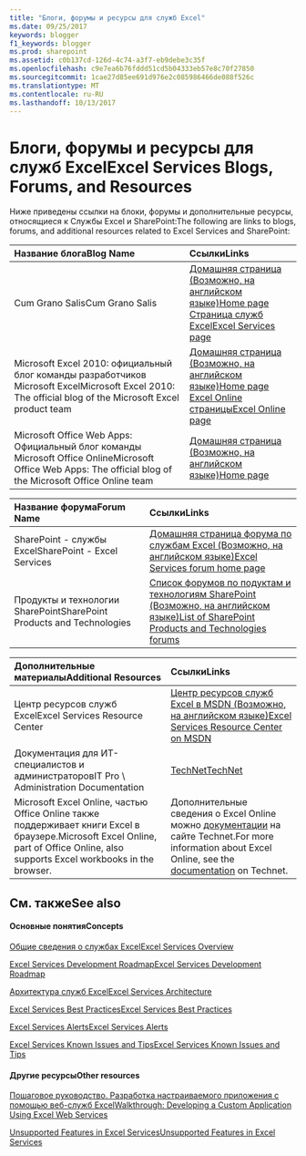 ```yaml
---
title: "Блоги, форумы и ресурсы для служб Excel"
ms.date: 09/25/2017
keywords: blogger
f1_keywords: blogger
ms.prod: sharepoint
ms.assetid: c0b137cd-126d-4c74-a3f7-eb9debe3c35f
ms.openlocfilehash: c9e7ea6b76fddd51cd5b04333eb57e8c70f27850
ms.sourcegitcommit: 1cae27d85ee691d976e2c085986466de088f526c
ms.translationtype: MT
ms.contentlocale: ru-RU
ms.lasthandoff: 10/13/2017
---
```

# <a name="excel-services-blogs-forums-and-resources"></a><span data-ttu-id="eb9d8-103">Блоги, форумы и ресурсы для служб Excel</span><span class="sxs-lookup"><span data-stu-id="eb9d8-103">Excel Services Blogs, Forums, and Resources</span></span>

<span data-ttu-id="eb9d8-104">Ниже приведены ссылки на блоки, форумы и дополнительные ресурсы, относящиеся к Службы Excel и SharePoint:</span><span class="sxs-lookup"><span data-stu-id="eb9d8-104">The following are links to blogs, forums, and additional resources related to Excel Services and SharePoint:</span></span>
  
    
    



|<span data-ttu-id="eb9d8-105">**Название блога**</span><span class="sxs-lookup"><span data-stu-id="eb9d8-105">**Blog Name**</span></span>|<span data-ttu-id="eb9d8-106">**Ссылки**</span><span class="sxs-lookup"><span data-stu-id="eb9d8-106">**Links**</span></span>|
|:-----|:-----|
|<span data-ttu-id="eb9d8-107">Cum Grano Salis</span><span class="sxs-lookup"><span data-stu-id="eb9d8-107">Cum Grano Salis</span></span>  <br/> | [<span data-ttu-id="eb9d8-108">Домашняя страница (Возможно, на английском языке)</span><span class="sxs-lookup"><span data-stu-id="eb9d8-108">Home page</span></span>](http://blogs.msdn.com/cumgranosalis/) <br/>  [<span data-ttu-id="eb9d8-109">Страница служб Excel</span><span class="sxs-lookup"><span data-stu-id="eb9d8-109">Excel Services page</span></span>](http://blogs.msdn.com/cumgranosalis/archive/category/12700.aspx) <br/> |
|<span data-ttu-id="eb9d8-110">Microsoft Excel 2010: официальный блог команды разработчиков Microsoft Excel</span><span class="sxs-lookup"><span data-stu-id="eb9d8-110">Microsoft Excel 2010: The official blog of the Microsoft Excel product team</span></span>  <br/> | [<span data-ttu-id="eb9d8-111">Домашняя страница (Возможно, на английском языке)</span><span class="sxs-lookup"><span data-stu-id="eb9d8-111">Home page</span></span>](http://blogs.msdn.com/excel) <br/>  [<span data-ttu-id="eb9d8-112">Excel Online страницы</span><span class="sxs-lookup"><span data-stu-id="eb9d8-112">Excel Online page</span></span>](http://blogs.msdn.com/excel/archive/2010/01/21/collaborative-editing-using-excel-web-app.aspx) <br/> |
|<span data-ttu-id="eb9d8-113">Microsoft Office Web Apps: Официальный блог команды Microsoft Office Online</span><span class="sxs-lookup"><span data-stu-id="eb9d8-113">Microsoft Office Web Apps: The official blog of the Microsoft Office Online team</span></span>  <br/> | [<span data-ttu-id="eb9d8-114">Домашняя страница (Возможно, на английском языке)</span><span class="sxs-lookup"><span data-stu-id="eb9d8-114">Home page</span></span>](http://blogs.msdn.com/officewebapps/default.aspx) <br/> |
   


|<span data-ttu-id="eb9d8-115">**Название форума**</span><span class="sxs-lookup"><span data-stu-id="eb9d8-115">**Forum Name**</span></span>|<span data-ttu-id="eb9d8-116">**Ссылки**</span><span class="sxs-lookup"><span data-stu-id="eb9d8-116">**Links**</span></span>|
|:-----|:-----|
|<span data-ttu-id="eb9d8-117">SharePoint - службы Excel</span><span class="sxs-lookup"><span data-stu-id="eb9d8-117">SharePoint - Excel Services</span></span>  <br/> | [<span data-ttu-id="eb9d8-118">Домашняя страница форума по службам Excel (Возможно, на английском языке)</span><span class="sxs-lookup"><span data-stu-id="eb9d8-118">Excel Services forum home page</span></span>](http://social.msdn.microsoft.com/Forums/en-US/sharepointexcel/threads) <br/> |
|<span data-ttu-id="eb9d8-119">Продукты и технологии SharePoint</span><span class="sxs-lookup"><span data-stu-id="eb9d8-119">SharePoint Products and Technologies</span></span>  <br/> | [<span data-ttu-id="eb9d8-120">Список форумов по подуктам и технологиям SharePoint (Возможно, на английском языке)</span><span class="sxs-lookup"><span data-stu-id="eb9d8-120">List of SharePoint Products and Technologies forums</span></span>](http://social.msdn.microsoft.com/forums/en-US/category/sharepoint) <br/> |
   


|<span data-ttu-id="eb9d8-121">**Дополнительные материалы**</span><span class="sxs-lookup"><span data-stu-id="eb9d8-121">**Additional Resources**</span></span>|<span data-ttu-id="eb9d8-122">**Ссылки**</span><span class="sxs-lookup"><span data-stu-id="eb9d8-122">**Links**</span></span>|
|:-----|:-----|
|<span data-ttu-id="eb9d8-123">Центр ресурсов служб Excel</span><span class="sxs-lookup"><span data-stu-id="eb9d8-123">Excel Services Resource Center</span></span>  <br/> | [<span data-ttu-id="eb9d8-124">Центр ресурсов служб Excel в MSDN (Возможно, на английском языке)</span><span class="sxs-lookup"><span data-stu-id="eb9d8-124">Excel Services Resource Center on MSDN</span></span>](http://msdn.microsoft.com/en-us/office/bb203828.aspx) <br/> |
|<span data-ttu-id="eb9d8-125">Документация для ИТ-специалистов и администраторов</span><span class="sxs-lookup"><span data-stu-id="eb9d8-125">IT Pro \\ Administration Documentation</span></span>  <br/> | [<span data-ttu-id="eb9d8-126">TechNet</span><span class="sxs-lookup"><span data-stu-id="eb9d8-126">TechNet</span></span>](http://technet.microsoft.com/en-us/library/ee424401%28office.14%29.aspx) <br/> |
|<span data-ttu-id="eb9d8-127">Microsoft Excel Online, частью Office Online также поддерживает книги Excel в браузере.</span><span class="sxs-lookup"><span data-stu-id="eb9d8-127">Microsoft Excel Online, part of Office Online, also supports Excel workbooks in the browser.</span></span>  <br/> |<span data-ttu-id="eb9d8-128">Дополнительные сведения о Excel Online можно  [документации](https://technet.microsoft.com/en-us/library/ee855124.aspx) на сайте Technet.</span><span class="sxs-lookup"><span data-stu-id="eb9d8-128">For more information about Excel Online, see the  [documentation](https://technet.microsoft.com/en-us/library/ee855124.aspx) on Technet.</span></span> <br/> |
   

## <a name="see-also"></a><span data-ttu-id="eb9d8-129">См. также</span><span class="sxs-lookup"><span data-stu-id="eb9d8-129">See also</span></span>


#### <a name="concepts"></a><span data-ttu-id="eb9d8-130">Основные понятия</span><span class="sxs-lookup"><span data-stu-id="eb9d8-130">Concepts</span></span>


  
    
    
 [<span data-ttu-id="eb9d8-131">Общие сведения о службах Excel</span><span class="sxs-lookup"><span data-stu-id="eb9d8-131">Excel Services Overview</span></span>](excel-services-overview.md)
  
    
    
 [<span data-ttu-id="eb9d8-132">Excel Services Development Roadmap</span><span class="sxs-lookup"><span data-stu-id="eb9d8-132">Excel Services Development Roadmap</span></span>](excel-services-development-roadmap.md)
  
    
    
 [<span data-ttu-id="eb9d8-133">Архитектура служб Excel</span><span class="sxs-lookup"><span data-stu-id="eb9d8-133">Excel Services Architecture</span></span>](excel-services-architecture.md)
  
    
    
 [<span data-ttu-id="eb9d8-134">Excel Services Best Practices</span><span class="sxs-lookup"><span data-stu-id="eb9d8-134">Excel Services Best Practices</span></span>](excel-services-best-practices.md)
  
    
    
 [<span data-ttu-id="eb9d8-135">Excel Services Alerts</span><span class="sxs-lookup"><span data-stu-id="eb9d8-135">Excel Services Alerts</span></span>](excel-services-alerts.md)
  
    
    
 [<span data-ttu-id="eb9d8-136">Excel Services Known Issues and Tips</span><span class="sxs-lookup"><span data-stu-id="eb9d8-136">Excel Services Known Issues and Tips</span></span>](excel-services-known-issues-and-tips.md)
#### <a name="other-resources"></a><span data-ttu-id="eb9d8-137">Другие ресурсы</span><span class="sxs-lookup"><span data-stu-id="eb9d8-137">Other resources</span></span>


  
    
    
 [<span data-ttu-id="eb9d8-138">Пошаговое руководство. Разработка настраиваемого приложения с помощью веб-служб Excel</span><span class="sxs-lookup"><span data-stu-id="eb9d8-138">Walkthrough: Developing a Custom Application Using Excel Web Services</span></span>](walkthrough-developing-a-custom-application-using-excel-web-services.md)
  
    
    
 [<span data-ttu-id="eb9d8-139">Unsupported Features in Excel Services</span><span class="sxs-lookup"><span data-stu-id="eb9d8-139">Unsupported Features in Excel Services</span></span>](http://msdn.microsoft.com/library/5868e672-4786-4fed-9168-07ff538f6f5c%28Office.15%29.aspx)
